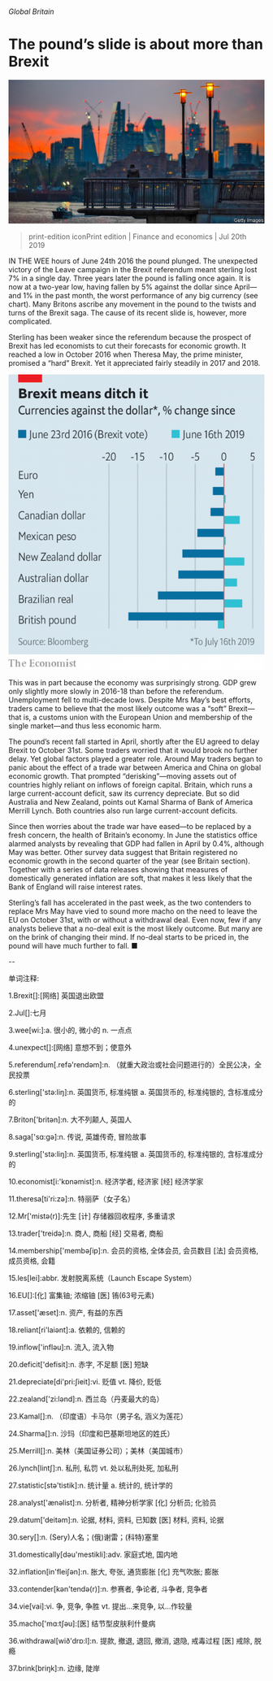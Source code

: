 ###### Global Britain

# The pound’s slide is about more than Brexit 

![image](images/20190720_FNP502_0.jpg) 

> print-edition iconPrint edition | Finance and economics | Jul 20th 2019 

IN THE WEE hours of June 24th 2016 the pound plunged. The unexpected victory of the Leave campaign in the Brexit referendum meant sterling lost 7% in a single day. Three years later the pound is falling once again. It is now at a two-year low, having fallen by 5% against the dollar since April—and 1% in the past month, the worst performance of any big currency (see chart). Many Britons ascribe any movement in the pound to the twists and turns of the Brexit saga. The cause of its recent slide is, however, more complicated. 

Sterling has been weaker since the referendum because the prospect of Brexit has led economists to cut their forecasts for economic growth. It reached a low in October 2016 when Theresa May, the prime minister, promised a “hard” Brexit. Yet it appreciated fairly steadily in 2017 and 2018. 

![image](images/20190720_FNC430.png) 

This was in part because the economy was surprisingly strong. GDP grew only slightly more slowly in 2016-18 than before the referendum. Unemployment fell to multi-decade lows. Despite Mrs May’s best efforts, traders came to believe that the most likely outcome was a “soft” Brexit—that is, a customs union with the European Union and membership of the single market—and thus less economic harm. 

The pound’s recent fall started in April, shortly after the EU agreed to delay Brexit to October 31st. Some traders worried that it would brook no further delay. Yet global factors played a greater role. Around May traders began to panic about the effect of a trade war between America and China on global economic growth. That prompted “derisking”—moving assets out of countries highly reliant on inflows of foreign capital. Britain, which runs a large current-account deficit, saw its currency depreciate. But so did Australia and New Zealand, points out Kamal Sharma of Bank of America Merrill Lynch. Both countries also run large current-account deficits. 

Since then worries about the trade war have eased—to be replaced by a fresh concern, the health of Britain’s economy. In June the statistics office alarmed analysts by revealing that GDP had fallen in April by 0.4%, although May was better. Other survey data suggest that Britain registered no economic growth in the second quarter of the year (see Britain section). Together with a series of data releases showing that measures of domestically generated inflation are soft, that makes it less likely that the Bank of England will raise interest rates. 

Sterling’s fall has accelerated in the past week, as the two contenders to replace Mrs May have vied to sound more macho on the need to leave the EU on October 31st, with or without a withdrawal deal. Even now, few if any analysts believe that a no-deal exit is the most likely outcome. But many are on the brink of changing their mind. If no-deal starts to be priced in, the pound will have much further to fall. ■ 

-- 

 单词注释:

1.Brexit[]:[网络] 英国退出欧盟 

2.Jul[]:七月 

3.wee[wi:]:a. 很小的, 微小的 n. 一点点 

4.unexpect[]:[网络] 意想不到；使意外 

5.referendum[.refә'rendәm]:n. （就重大政治或社会问题进行的）全民公决，全民投票 

6.sterling['stә:liŋ]:n. 英国货币, 标准纯银 a. 英国货币的, 标准纯银的, 含标准成分的 

7.Briton['britәn]:n. 大不列颠人, 英国人 

8.saga['sɑ:gә]:n. 传说, 英雄传奇, 冒险故事 

9.sterling['stә:liŋ]:n. 英国货币, 标准纯银 a. 英国货币的, 标准纯银的, 含标准成分的 

10.economist[i:'kɒnәmist]:n. 经济学者, 经济家 [经] 经济学家 

11.theresa[ti'ri:zә]:n. 特丽萨（女子名） 

12.Mr['mistә(r)]:先生 [计] 存储器回收程序, 多重请求 

13.trader['treidә]:n. 商人, 商船 [经] 交易者, 商船 

14.membership['membәʃip]:n. 会员的资格, 全体会员, 会员数目 [法] 会员资格, 成员资格, 会籍 

15.les[lei]:abbr. 发射脱离系统（Launch Escape System） 

16.EU[]:[化] 富集铀; 浓缩铀 [医] 铕(63号元素) 

17.asset['æset]:n. 资产, 有益的东西 

18.reliant[ri'laiәnt]:a. 依赖的, 信赖的 

19.inflow['inflәu]:n. 流入, 流入物 

20.deficit['defisit]:n. 赤字, 不足额 [医] 短缺 

21.depreciate[di'pri:ʃieit]:vi. 贬值 vt. 降价, 贬低 

22.zealand['zi:lәnd]:n. 西兰岛（丹麦最大的岛） 

23.Kamal[]:n. （印度语）卡马尔（男子名, 涵义为莲花） 

24.Sharma[]:n. 沙玛（印度和巴基斯坦地区的姓氏） 

25.Merrill[]:n. 美林（美国证券公司）；美林（美国城市） 

26.lynch[lintʃ]:n. 私刑, 私罚 vt. 处以私刑处死, 加私刑 

27.statistic[stә'tistik]:n. 统计量 a. 统计的, 统计学的 

28.analyst['ænәlist]:n. 分析者, 精神分析学家 [化] 分析员; 化验员 

29.datum['deitәm]:n. 论据, 材料, 资料, 已知数 [医] 材料, 资料, 论据 

30.sery[]:n. (Sery)人名；(俄)谢雷；(科特)塞里 

31.domestically[dәu'mestikli]:adv. 家庭式地, 国内地 

32.inflation[in'fleiʃәn]:n. 胀大, 夸张, 通货膨胀 [化] 充气吹胀; 膨胀 

33.contender[kәn'tendә(r)]:n. 参赛者, 争论者, 斗争者, 竞争者 

34.vie[vai]:vi. 争, 竞争, 争胜 vt. 提出...来竞争, 以...作较量 

35.macho['mɑ:tʃәu]:[医] 结节型皮肤利什曼病 

36.withdrawal[wið'drɒ:l]:n. 提款, 撤退, 退回, 撤消, 退隐, 戒毒过程 [医] 戒除, 脱瘾 

37.brink[briŋk]:n. 边缘, 陡岸 

